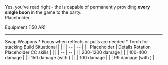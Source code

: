Yes, you've read right - the <Specialization prefix="boon" name="chronomancer"/> is capable of permanently providing **every single boon** in the game to the party.    
Placeholder.

<Divider>
Equipment (150 AR)
</Divider>

<Grid>
<Column>
<Armor helmId="48081" helmRuneId="24836" helmRuneCount="6" helmAffix="Berserker" helmRune="Scholar" shouldersId="48083" shouldersRuneId="24836" shouldersRuneCount="6" shouldersAffix="Berserker" shouldersRune="Scholar" coatId="48079" coatRuneId="24836" coatRuneCount="6" coatAffix="Berserker" coatRune="Scholar" glovesId="48080" glovesRuneId="24836" glovesRuneCount="6" glovesAffix="Berserker" glovesRune="Scholar" leggingsId="84926" leggingsRuneId="24836" leggingsRuneCount="6" leggingsAffix="Harrier" leggingsRune="Scholar" bootsId="48078" bootsRuneId="24836" bootsRuneCount="6" bootsAffix="Berserker" bootsRune="Scholar"/>
</Column>

<Column>
<Weapons weapon1MainId="46774" weapon1MainSigil1Id="24615" weapon1MainType="Sword" weapon1MainAffix="Berserker" weapon1MainSigil1="Force" weapon1OffId="46770" weapon1OffSigilId="72339" weapon1OffAffix="Berserker" weapon1OffType="Shield" weapon1OffSigil="Concentration" weapon2MainId="46773" weapon2MainSigil1Id="24615" weapon2MainSigil2Id="72339" weapon2MainType="Staff" weapon2MainAffix="Berserker" weapon2MainSigil1="Force" weapon2MainSigil2="Concentration"/>

---

<Card>
<CardHeader>
Swap Weapons
</CardHeader>
<CardContent>
* Focus when reflects or pulls are needed
* Torch for <Boon name="might"/> stacking
</CardContent>
</Card>
</Column>

<Column>
<Trinkets backItemId="79830" backItemStatId="1125" backItemAffix="Commander" accessory1Id="80002" accessory1StatId="1125" accessory1Affix="Commander" accessory2Id="79745" accessory2StatId="1125" accessory2Affix="Commander" amuletId="79980" amuletStatId="1125" amuletAffix="Commander" ring1Id="80793" ring1StatId="1125" ring1Affix="Commander" ring2Id="79710" ring2StatId="1125" ring2Affix="Commander"/>

<Consumables foodId="43550" utilityId="67530" infusionId="86180"/>
</Column>
</Grid>

<Divider>
Build
</Divider>

<Grid>
<Column width="9">
<Traits traits1Id="23" traits1="Inspiration" traits1Selected="756,740,1866" traits2Id="45" traits2="Chaos" traits2Selected="670,669,1687" traits3Id="40" traits3="Chronomancer" traits3Selected="1987,1978,1890"/>
</Column>

<Column>
<Skills weapon1Skill1="" weapon1Skill2="" weapon1Skill3="" weapon1Skill4="" weapon1Skill5="" utilitySkill1="30305" utilitySkill2="30814" utilitySkill3="29856" utilitySkill4="10236" utilitySkill5="10311"/>

<Card>
<CardHeader>
Situational
</CardHeader>
<CardContent>
| | |
| -- | -- |
| <Trait id="2115" size="big" text="false"/> | Placeholder |
</CardContent>
</Card>
</Column>
</Grid>

<Divider>
Details
</Divider>

<Grid>
<Column width="9">
<Card>
<CardHeader>
Rotation
</CardHeader>
<CardContent>
Placeholder
</CardContent>
</Card>
</Column>

<Column>
<Card>
<CardHeader>
CC skills
</CardHeader>
<CardContent>
| | |
| -- | -- |
| <Skill id="30643"/> | 200-1200 damage |
| <Skill id="10287"/> | 100-400 damage |
| <Skill id="30814"/> | 150 damage (with <Condition name="slow"/>) |
| <Skill id="10358"/> | 100 damage |
| <Skill id="29856"/> | 99 damage (with <Condition name="chilled"/>) |
</CardContent>
</Card>
</Column>
</Grid>
